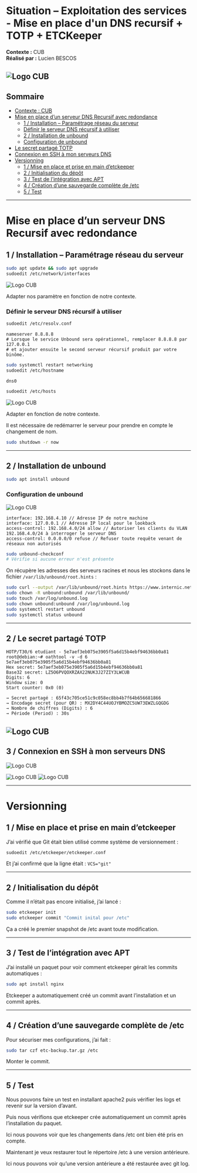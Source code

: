 # Situation – Exploitation des services - Mise en place d'un DNS recursif + TOTP + ETCKeeper

**Contexte :** CUB  
**Réalisé par :** Lucien BESCOS  


![Logo CUB](../../medias/logocub.png)
---


## Sommaire

<!-- Sommaire auto généré -->
- [Contexte : CUB](#contexte--cub)
- [Mise en place d’un serveur DNS Recursif avec redondance](#mise-en-place-dun-serveur-dns-recursif-avec-redondance)
  - [1 / Installation – Paramétrage réseau du serveur](#1--installation--paramétrage-réseau-du-serveur)
  - [Définir le serveur DNS récursif à utiliser](#définir-le-serveur-dns-récursif-à-utiliser)
  - [2 / Installation de unbound](#2--installation-de-unbound)
  - [Configuration de unbound](#configuration-de-unbound)
- [Le secret partagé TOTP](#2--le-secret-partagé-totp)
- [Connexion en SSH à mon serveurs DNS](#3--connexion-en-ssh-à-mon-serveurs-dns)
- [Versionning](#versionning)
  - [1 / Mise en place et prise en main d’etckeeper](#1--mise-en-place-et-prise-en-main-detckeeper)
  - [2 / Initialisation du dépôt](#2--initialisation-du-dépôt)
  - [3 / Test de l’intégration avec APT](#3--test-de-lintégration-avec-apt)
  - [4 / Création d’une sauvegarde complète de /etc](#4--création-dune-sauvegarde-complète-de-etc)
  - [5 / Test](#5--test)


---

# Mise en place d’un serveur DNS Recursif avec redondance 

## 1 / Installation – Paramétrage réseau du serveur 

```bash
sudo apt update && sudo apt upgrade
sudoedit /etc/network/interfaces
```

![Logo CUB](../../medias/DNSrecursif_1.png)

Adapter nos paramètre en fonction de notre contexte.

### Définir le serveur DNS récursif à utiliser

```bash
sudoedit /etc/resolv.conf
```

```
nameserver 8.8.8.8
# Lorsque le service Unbound sera opérationnel, remplacer 8.8.8.8 par 127.0.0.1
# et ajouter ensuite le second serveur récursif produit par votre binôme.
```

```bash
sudo systemctl restart networking
sudoedit /etc/hostname
```

```
dns0
```

```bash
sudoedit /etc/hosts
```

![Logo CUB](../../medias/DNSrecursif_2.png)

Adapter en fonction de notre contexte.

Il est nécessaire de redémarrer le serveur pour prendre en compte le changement de nom.
```bash
sudo shutdown -r now
```

---

## 2 / Installation de unbound 

```bash
sudo apt install unbound
```

### Configuration de unbound

![Logo CUB](../../medias/DNSrecursif_3.png)

```
interface: 192.168.4.10 // Adresse IP de notre machine
interface: 127.0.0.1 // Adresse IP local pour le lookback
access-control: 192.168.4.0/24 allow // Autoriser les clients du VLAN 192.168.4.0/24 à interroger le serveur DNS
access-control: 0.0.0.0/0 refuse // Refuser toute requête venant de réseaux non autorisés
```

```bash
sudo unbound-checkconf
# Vérifie si aucune erreur n'est présente
```

On récupère les adresses des serveurs racines et nous les stockons dans le fichier `/var/lib/unbound/root.hints` :

```bash
sudo curl --output /var/lib/unbound/root.hints https://www.internic.net/domain/named.cache
sudo chown -R unbound:unbound /var/lib/unbound/
sudo touch /var/log/unbound.log
sudo chown unbound:unbound /var/log/unbound.log
sudo systemctl restart unbound 
sudo systemctl status unbound
```

---

## 2 / Le secret partagé TOTP 

```
HOTP/T30/6 etudiant - 5e7aef3eb075e3905f5a6d15b4ebf94636bb0a81
root@debian:~# oathtool -v -d 6 5e7aef3eb075e3905f5a6d15b4ebf94636bb0a81
Hex secret: 5e7aef3eb075e3905f5a6d15b4ebf94636bb0a81
Base32 secret: LZ5O6PVQOXRZAX22NUK3J27ZIY3LWCUB
Digits: 6
Window size: 0
Start counter: 0x0 (0)

→ Secret partagé : 65f43c705ce51c9c058ec8bb4b7f64b656681866
→ Encodage secret (pour QR) : MX2DY4C44UOJYBMOZC5UW73EWZLGQGDG
→ Nombre de chiffres (Digits) : 6
→ Période (Period) : 30s
```

![Logo CUB](../../medias/DNSrecursif_4.png)
---

## 3 / Connexion en SSH à mon serveurs DNS

![Logo CUB](../../medias/DNSrecursif_5.png)    

![Logo CUB](../../medias/DNSrecursif_6.png)  ![Logo CUB](../../medias/DNSrecursif_7.png)






---

# Versionning

## 1 / Mise en place et prise en main d’etckeeper

J’ai vérifié que Git était bien utilisé comme système de versionnement :

```bash
sudoedit /etc/etckeeper/etckeeper.conf
```

Et j’ai confirmé que la ligne était : `VCS="git"`

---

## 2 / Initialisation du dépôt 

Comme il n’était pas encore initialisé, j’ai lancé :

```bash
sudo etckeeper init
sudo etckeeper commit "Commit inital pour /etc"
```

Ça a créé le premier snapshot de /etc avant toute modification.

---

## 3 / Test de l’intégration avec APT

J’ai installé un paquet pour voir comment etckeeper gérait les commits automatiques :

```bash
sudo apt install nginx
```

Etckeeper a automatiquement créé un commit avant l’installation et un commit après.

---

## 4 / Création d’une sauvegarde complète de /etc

Pour sécuriser mes configurations, j’ai fait :

```bash
sudo tar czf etc-backup.tar.gz /etc
```

Monter le commit.

---

## 5 / Test 

Nous pouvons faire un test en installant apache2 puis vérifier les logs et revenir sur la version d’avant.

Puis nous vérifions que etckeeper crée automatiquement un commit après l’installation du paquet.

Ici nous pouvons voir que les changements dans /etc ont bien été pris en compte.

Maintenant je veux restaurer tout le répertoire /etc à une version antérieure.

Ici nous pouvons voir qu’une version antérieure a été restaurée avec git log.
